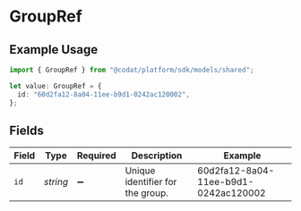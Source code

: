 # GroupRef

## Example Usage

```typescript
import { GroupRef } from "@codat/platform/sdk/models/shared";

let value: GroupRef = {
  id: "60d2fa12-8a04-11ee-b9d1-0242ac120002",
};
```

## Fields

| Field                                | Type                                 | Required                             | Description                          | Example                              |
| ------------------------------------ | ------------------------------------ | ------------------------------------ | ------------------------------------ | ------------------------------------ |
| `id`                                 | *string*                             | :heavy_minus_sign:                   | Unique identifier for the group.     | 60d2fa12-8a04-11ee-b9d1-0242ac120002 |